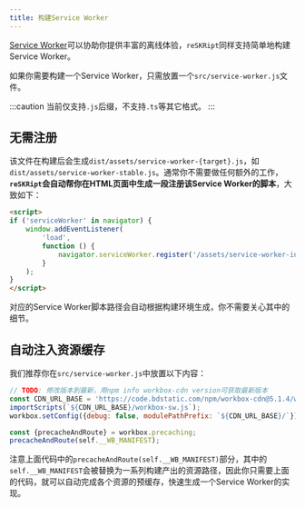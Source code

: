 ```yaml
---
title: 构建Service Worker
---
```


[Service Worker](https://developers.google.com/web/fundamentals/primers/service-workers)可以协助你提供丰富的离线体验，`reSKRipt`同样支持简单地构建Service Worker。

如果你需要构建一个Service Worker，只需放置一个`src/service-worker.js`文件。

:::caution
当前仅支持`.js`后缀，不支持`.ts`等其它格式。
:::

## 无需注册

该文件在构建后会生成`dist/assets/service-worker-{target}.js`，如`dist/assets/service-worker-stable.js`。通常你不需要做任何额外的工作，**`reSKRipt`会自动帮你在HTML页面中生成一段注册该Service Worker的脚本**，大致如下：

```html
<script>
if ('serviceWorker' in navigator) {
    window.addEventListener(
        'load',
        function () {
            navigator.serviceWorker.register('/assets/service-worker-insiders.js');
        }
    );
}
</script>
```

对应的Service Worker脚本路径会自动根据构建环境生成，你不需要关心其中的细节。

## 自动注入资源缓存

我们推荐你在`src/service-worker.js`中放置以下内容：

```javascript
// TODO: 修改版本到最新，用npm info workbox-cdn version可获取最新版本
const CDN_URL_BASE = 'https://code.bdstatic.com/npm/workbox-cdn@5.1.4/workbox';
importScripts(`${CDN_URL_BASE}/workbox-sw.js`);
workbox.setConfig({debug: false, modulePathPrefix: `${CDN_URL_BASE}/`});

const {precacheAndRoute} = workbox.precaching;
precacheAndRoute(self.__WB_MANIFEST);
```

注意上面代码中的`precacheAndRoute(self.__WB_MANIFEST)`部分，其中的`self.__WB_MANIFEST`会被替换为一系列构建产出的资源路径，因此你只需要上面的代码，就可以自动完成各个资源的预缓存，快速生成一个Service Worker的实现。

